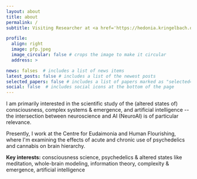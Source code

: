 ```yaml
---
layout: about
title: about
permalink: /
subtitle: Visiting Researcher at <a href='https://hedonia.kringelbach.org'>Centre for Eudaimonia & Human Flourishing</a>

profile:
  align: right
  image: pfp.jpeg
  image_circular: false # crops the image to make it circular
  address: >

news: falses  # includes a list of news items
latest_posts: false # includes a list of the newest posts
selected_papers: false # includes a list of papers marked as "selected={true}"
social: false  # includes social icons at the bottom of the page
---
```


I am primarily interested in the scientific study of the (altered states of) consciousness, complex systems & emergence, and artificial intelligence -- the intersection between neuroscience and AI (NeuroAI) is of particular relevance.

Presently, I work at the Centre for Eudaimonia and Human Flourishing, where I'm examining the effects of acute and chronic use of psychedelics and cannabis on brain hierarchy.

**Key interests:** consciousness science, psychedelics & altered states like meditation, whole-brain modeling, information theory, complexity & emergence, artificial intelligence